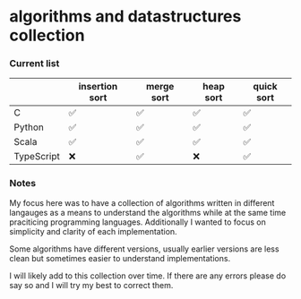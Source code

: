 # algorithms and datastructures collection

### Current list 

|  | **insertion sort** | **merge sort** | **heap sort** | **quick sort**
| --        |  --                | --  | -- | -- |
| C         | ✅                 | ✅ | ✅ | ✅ |
| Python    | ✅                 | ✅ | ✅ | ✅ |
| Scala     | ✅                 | ✅ | ✅ | ✅ |
| TypeScript | ❌                | ✅ | ❌ | ✅ | 

### Notes
My focus here was to have a collection of algorithms written in different langauges as a means to understand the algorithms while at the same time praciticing programming languages. Additionally I wanted to focus on simplicity and clarity of each implementation.

Some algorithms have different versions, usually earlier versions are less clean but sometimes easier to understand implementations.

I will likely add to this collection over time. If there are any errors please do say so and I will try my best to correct them.

